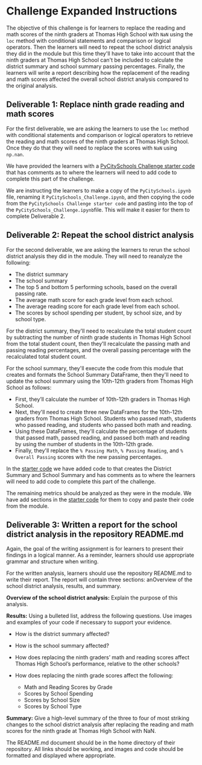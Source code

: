 # Challenge Expanded Instructions

The objective of this challenge is for learners to replace the reading and math scores of the ninth graders at Thomas High School with `NaN` using the `loc` method with conditional statements and comparison or logical operators.  Then the learners will need to repeat the school district analysis they did in the module but this time they'll have to take into account that the ninth graders at Thomas High School can't be included to calculate the district summary and school summary passing percentages. Finally, the learners will write a report describing how the replacement of the reading and math scores affected the overall school district analysis compared to the original analysis.

## Deliverable 1: Replace ninth grade reading and math scores

For the first deliverable, we are asking the learners to use the `loc` method with conditional statements and comparison or logical operators to retrieve the reading and math scores of the ninth graders at Thomas High School. Once they do that they will need to replace the scores with `NaN` using `np.nan`.

We have provided the learners with a [PyCitySchools Challenge starter code](PyCitySchools_Challenge_starter_code.ipynb) that has comments as to where the learners will need to add code to complete this part of the challenge.

We are instructing the learners to make a copy of the `PyCitySchools.ipynb` file, renaming it `PyCitySchools_Challenge.ipynb`, and then copying the code from the `PyCitySchools Challenge starter code` and pasting into the top of the `PyCitySchools_Challenge.ipynb`file. This will make it easier for them to complete Deliverable 2.

## Deliverable 2: Repeat the school district analysis

For the second deliverable, we are asking the learners to rerun the school district analysis they did in the module. They will need to reanalyze the following:

* The district summary
* The school summary
* The top 5 and bottom 5 performing schools, based on the overall passing rate.
* The average math score for each grade level from each school.
* The average reading score for each grade level from each school.
* The scores by school spending per student, by school size, and by school type.

For the district summary, they'll need to recalculate the total student count by subtracting the number of ninth grade students in Thomas High School from the total student count, then they'll recalculate the passing math and passing reading percentages, and the overall passing percentage with the recalculated total student count. 

For the school summary, they'll execute the code from this module that creates and formats the School Summary DataFrame, then they'll need to update the school summary using the 10th-12th graders from Thomas High School as follows:

* First, they’ll calculate the number of 10th-12th graders in Thomas High School.
* Next, they'll need to create three new DataFrames for the 10th-12th graders from Thomas High School. Students who passed math, students who passed reading, and students who passed both math and reading. 
* Using these DataFrames, they'll calculate the percentage of students that passed math, passed reading, and passed both math and reading by using the number of students in the 10th-12th grade.
* Finally, they'll replace the `% Passing Math`, `% Passing Reading`, and `% Overall Passing` scores with the new passing percentages.

In the [starter code](PyCitySchools_Challenge_starter_code.ipynb) we have added code to that creates the District Summary and School Summary and has comments as to where the learners will need to add code to complete this part of the challenge.

The remaining metrics should be analyzed as they were in the module. We have add sections in the [starter code](PyCitySchools_Challenge_starter_code.ipynb) for them to copy and paste their code from the module. 

## Deliverable 3: Written a report for the school district analysis in the repository README.md

Again, the goal of the writing assignment is for learners to present their findings in a logical manner. As a reminder, learners should use appropriate grammar and structure when writing.

For the written analysis, learners should use the repository README.md to write their report. The report will contain three sections: anOverview of the school district analysis, results, and summary.

**Overview of the school district analysis:** Explain the purpose of this analysis.

**Results:** Using a bulleted list, address the following questions. Use images and examples of your code if necessary to support your evidence.

* How is the district summary affected?
* How is the school summary affected?
* How does replacing the ninth graders’ math and reading scores affect Thomas High School’s performance, relative to the other schools?
* How does replacing the ninth grade scores affect the following:

  * Math and Reading Scores by Grade
  * Scores by School Spending
  * Scores by School Size
  * Scores by School Type

**Summary:** Give a high-level summary of the three to four of most striking changes to the school district analysis after replacing the reading and math scores for the ninth grade at Thomas High School with NaN.

The README.md document should be in the home directory of their repository. All links should be working, and images and code should be formatted and displayed where appropriate.